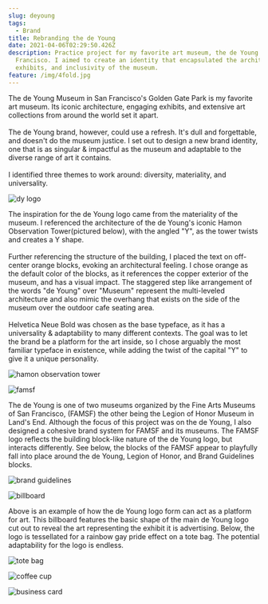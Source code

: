 ```yaml
---
slug: deyoung
tags:
  - Brand
title: Rebranding the de Young
date: 2021-04-06T02:29:50.426Z
description: Practice project for my favorite art museum, the de Young in San
  Francisco. I aimed to create an identity that encapsulated the architecture,
  exhibits, and inclusivity of the museum.
feature: /img/4fold.jpg
---
```

The de Young Museum in San Francisco's Golden Gate Park is my favorite art museum. Its iconic architecture, engaging exhibits, and extensive art collections from around the world set it apart.\
\
The de Young brand, however, could use a refresh. It's dull and forgettable, and doesn't do the museum justice. I set out to design a new brand identity, one that is as singular & impactful as the museum and adaptable to the diverse range of art it contains.\
\
I identified three themes to work around: diversity, materiality, and universality.

![dy logo](https://uploads-ssl.webflow.com/5e55af470a9ef4337ccf36b2/5e55af470a9ef42fd4cf3766_Asset%2016.svg)

The inspiration for the de Young logo came from the materiality of the museum. I referenced the architecture of the de Young's iconic Hamon Observation Tower(pictured below), with the angled "Y", as the tower twists and creates a Y shape.\
\
Further referencing the structure of the building, I placed the text on off-center orange blocks, evoking an architectural feeling. I chose orange as the default color of the blocks, as it references the copper exterior of the museum, and has a visual impact. The staggered step like arrangement of the words "de Young" over "Museum" represent the multi-leveled architecture and also mimic the overhang that exists on the side of the museum over the outdoor cafe seating area. \
\
Helvetica Neue Bold was chosen as the base typeface, as it has a universality & adaptability to many different contexts. The goal was to let the brand be a platform for the art inside, so I chose arguably the most familiar typeface in existence, while adding the twist of the capital "Y" to give it a unique personality.

![hamon observation tower](/img/dy.jpeg)

![famsf](/img/famsf.png)

The de Young is one of two museums organized by the Fine Arts Museums of San Francisco, (FAMSF) the other being the Legion of Honor Museum in Land's End. Although the focus of this project was on the de Young, I also designed a cohesive brand system for FAMSF and its museums. The FAMSF logo reflects the building block-like nature of the de Young logo, but interacts differently. See below, the blocks of the FAMSF appear to playfully fall into place around the de Young, Legion of Honor, and Brand Guidelines blocks. 

![brand guidelines](/img/cover.jpg)

![billboard](/img/dybillboard.jpeg)

Above is an example of how the de Young logo form can act as a platform for art. This billboard features the basic shape of the main de Young logo cut out to reveal the art representing the exhibit it is advertising. Below, the logo is tessellated for a rainbow gay pride effect on a tote bag. The potential adaptability for the logo is endless.

![tote bag](/img/dytote.jpeg)

![coffee cup](/img/dycoffee.jpeg)

![business card](/img/dycard.jpeg)